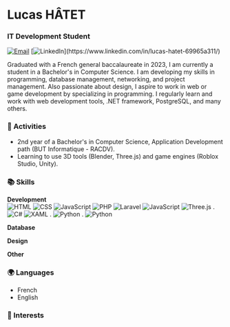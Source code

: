 # Lucas HÂTET

### IT Development Student
[![Email](https://img.shields.io/badge/-Email-red?style=for-the-badge)](mailto:lcs.hatet@gmail.com) [![LinkedIn](https://img.shields.io/badge/-LinkedIn-rgb(0,102,153)?style=for-the-badge&logo=linkedin)](https://www.linkedin.com/in/lucas-hatet-69965a311/) 

Graduated with a French general baccalaureate in 2023, I am currently a student in a Bachelor's in Computer Science. I am developing my skills in programming, database management, networking, and project management. Also passionate about design, I aspire to work in web or game development by specializing in programming. I regularly learn and work with web development tools, .NET framework, PostgreSQL, and many others.

### 🚀 Activities
* 2nd year of a Bachelor's in Computer Science, Application Development path (BUT Informatique - RACDV).
* Learning to use 3D tools (Blender, Three.js) and game engines (Roblox Studio, Unity).

### 📚 Skills

**Development**  
![HTML](https://img.shields.io/badge/-HTML-E34F26?style=flat-square&logo=html5&logoColor=white) ![CSS](https://img.shields.io/badge/-CSS-1572B6?style=flat-square&logo=css3) ![JavaScript](https://img.shields.io/badge/-JavaScript-F7DF1E?style=flat-square&logo=javascript&logoColor=black) ![PHP](https://img.shields.io/badge/-PHP-777BB4?style=flat-square&logo=php&logoColor=white) ![Laravel](https://img.shields.io/badge/-Laravel-FF2D20?style=flat-square&logo=laravel&logoColor=white) ![JavaScript](https://img.shields.io/badge/-Phaser-F7DF1E?style=flat-square&logo=javascript&logoColor=black) ![Three.js](https://img.shields.io/badge/-Three.js-000000?style=flat-square&logo=three.js) . ![C#](https://img.shields.io/badge/-C%23-942C86?style=flat-square&logo=cplusplus) ![XAML](https://img.shields.io/badge/-XAML-1657BD?style=flat-square&logo=xml) . ![Python](https://img.shields.io/badge/-Python-3675A6?style=flat-square&logo=Python&logoColor=white) . ![Python](https://img.shields.io/badge/-Unity-black?style=flat-square&logo=unity)

**Database**  

**Design**  

**Other**  


### 🌍 Languages
* French
* English

### 🎯 Interests
